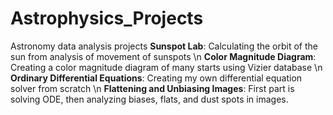 # Astrophysics_Projects
Astronomy data analysis projects
**Sunspot Lab**: Calculating the orbit of the sun from analysis of movement of sunspots \n
**Color Magnitude Diagram**: Creating a color magnitude diagram of many starts using Vizier database \n
**Ordinary Differential Equations**: Creating my own differential equation solver from scratch \n
**Flattening and Unbiasing Images**: First part is solving ODE, then analyzing biases, flats, and dust spots in images.
